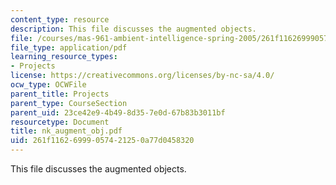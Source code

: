 ```yaml
---
content_type: resource
description: This file discusses the augmented objects.
file: /courses/mas-961-ambient-intelligence-spring-2005/261f11626999057421250a77d0458320_nk_augment_obj.pdf
file_type: application/pdf
learning_resource_types:
- Projects
license: https://creativecommons.org/licenses/by-nc-sa/4.0/
ocw_type: OCWFile
parent_title: Projects
parent_type: CourseSection
parent_uid: 23ce42e9-4b49-8d35-7e0d-67b83b3011bf
resourcetype: Document
title: nk_augment_obj.pdf
uid: 261f1162-6999-0574-2125-0a77d0458320
---
```

This file discusses the augmented objects.
